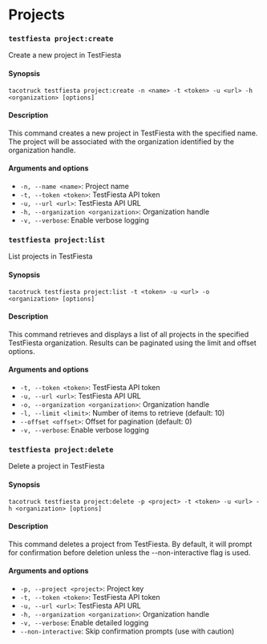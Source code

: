# Projects

### `testfiesta project:create`

Create a new project in TestFiesta

#### Synopsis

```
tacotruck testfiesta project:create -n <name> -t <token> -u <url> -h <organization> [options]
```

#### Description

This command creates a new project in TestFiesta with the specified name. The project will be associated with the organization identified by the organization handle.

#### Arguments and options

* `-n, --name <name>`: Project name
* `-t, --token <token>`: TestFiesta API token
* `-u, --url <url>`: TestFiesta API URL
* `-h, --organization <organization>`: Organization handle
* `-v, --verbose`: Enable verbose logging

### `testfiesta project:list`

List projects in TestFiesta

#### Synopsis

```
tacotruck testfiesta project:list -t <token> -u <url> -o <organization> [options]
```

#### Description

This command retrieves and displays a list of all projects in the specified TestFiesta organization. Results can be paginated using the limit and offset options.

#### Arguments and options

* `-t, --token <token>`: TestFiesta API token
* `-u, --url <url>`: TestFiesta API URL
* `-o, --organization <organization>`: Organization handle
* `-l, --limit <limit>`: Number of items to retrieve (default: 10)
* `--offset <offset>`: Offset for pagination (default: 0)
* `-v, --verbose`: Enable verbose logging

### `testfiesta project:delete`

Delete a project in TestFiesta

#### Synopsis

```
tacotruck testfiesta project:delete -p <project> -t <token> -u <url> -h <organization> [options]
```

#### Description

This command deletes a project from TestFiesta. By default, it will prompt for confirmation before deletion unless the --non-interactive flag is used.

#### Arguments and options

* `-p, --project <project>`: Project key
* `-t, --token <token>`: TestFiesta API token
* `-u, --url <url>`: TestFiesta API URL
* `-h, --organization <organization>`: Organization handle
* `-v, --verbose`: Enable detailed logging
* `--non-interactive`: Skip confirmation prompts (use with caution)
